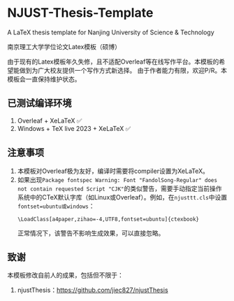 # NJUST-Thesis-Template
A LaTeX thesis template for Nanjing University of Science & Technology

南京理工大学学位论文Latex模板（硕博）

由于现有的Latex模板年久失修，且不适配Overleaf等在线写作平台。本模板的希望能做到为广大校友提供一个写作方式新选择。
由于作者能力有限，欢迎P/R。本模板会一直保持维护状态。

## 已测试编译环境
1. Overleaf + XeLaTeX ✅
2. Windows + TeX live 2023 + XeLaTeX ✅

## 注意事项
1. 本模板对Overleaf极为友好，编译时需要将compiler设置为XeLaTeX。
2. 如果出现`Package fontspec Warning: Font "FandolSong-Regular" does not contain requested Script "CJK"`的类似警告，需要手动指定当前操作系统中的CTeX默认字库（如Linux或Overleaf）。例如，在`njusttt.cls`中设置`fontset=ubuntu或windows`：
    ```
    \LoadClass[a4paper,zihao=-4,UTF8,fontset=ubuntu]{ctexbook}
    ```
    正常情况下，该警告不影响生成效果，可以直接忽略。

## 致谢
本模板修改自前人的成果，包括但不限于：
1. njustThesis：https://github.com/jiec827/njustThesis